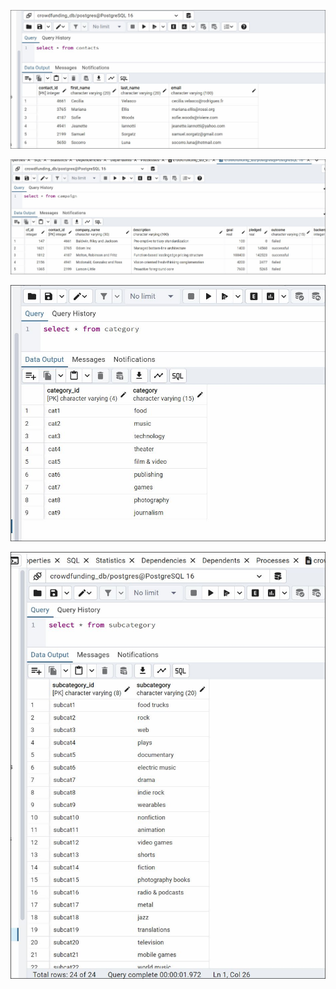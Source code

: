 


![](images/contacts.JPG)


![](images/Campaign.JPG)


![](images/category.JPG)


![](images/subcat.JPG)



